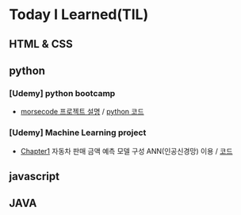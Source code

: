 # Today I Learned(TIL)

## HTML & CSS

## python

### [Udemy] python bootcamp
+ [morsecode 프로젝트 설명](/python/Morsecode/morsecode.md) / [python 코드](/python/Morsecode/main.py)

### [Udemy] Machine Learning project
+ [Chapter1](/python/MLandDL/CH1/chapter1.md) 자동차 판매 금액 예측 모델 구성 ANN(인공신경망) 이용 / [코드](/python/MLandDL/CH1/Project%201%20-%20Car%20Purchase%20Amount%20Predictions%20Using%20ANNs.ipynb)

## javascript

## JAVA
